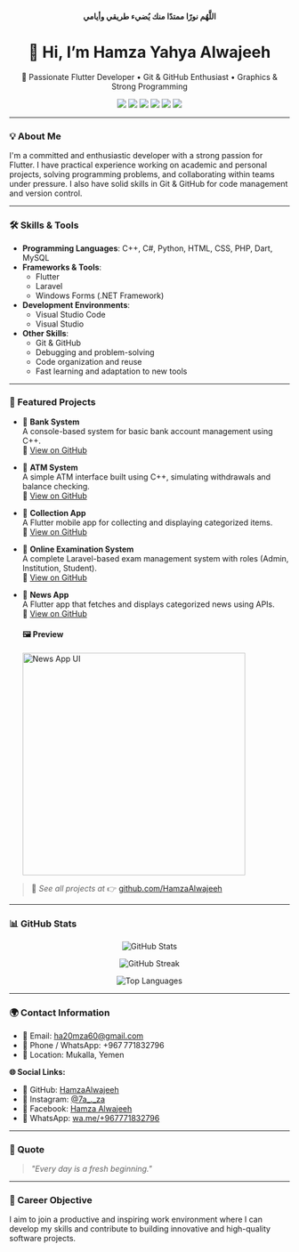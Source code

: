 
<p align="center"><strong>اللَّهُم نورًا ممتدًا منك يُضيء طريقي وأيامي</strong></p>

<h1 align="center">👋 Hi, I’m Hamza Yahya Alwajeeh</h1>
<p align="center">🎯 Passionate Flutter Developer • Git & GitHub Enthusiast • Graphics & Strong Programming</p>

<p align="center">
  <img src="https://img.shields.io/github/followers/HamzaAlwajeeh?label=GitHub%20Followers&style=social" />
  <img src="https://img.shields.io/github/stars/HamzaAlwajeeh?label=GitHub%20Stars&style=social" />
  <img src="https://img.shields.io/badge/Code-Flutter-blue.svg" />
  <img src="https://img.shields.io/badge/Code-Laravel-red" />
  <img src="https://img.shields.io/badge/Tool-VSCode-007ACC" />
  <img src="https://img.shields.io/badge/Made%20with-Love-ff69b4.svg" />
</p>

---

### 💡 About Me
I'm a committed and enthusiastic developer with a strong passion for Flutter. I have practical experience working on academic and personal projects, solving programming problems, and collaborating within teams under pressure. I also have solid skills in Git & GitHub for code management and version control.

---

### 🛠️ Skills & Tools
- **Programming Languages**: C++, C#, Python, HTML, CSS, PHP, Dart, MySQL  
- **Frameworks & Tools**:  
  - Flutter  
  - Laravel  
  - Windows Forms (.NET Framework)  
- **Development Environments**:  
  - Visual Studio Code  
  - Visual Studio  
- **Other Skills**:  
  - Git & GitHub  
  - Debugging and problem-solving  
  - Code organization and reuse  
  - Fast learning and adaptation to new tools

---

### 🚀 Featured Projects

- 🔹 **Bank System**  
  A console-based system for basic bank account management using C++.  
  🔗 [View on GitHub](https://github.com/HamzaAlwajeeh/Bank-System)

- 🔹 **ATM System**  
  A simple ATM interface built using C++, simulating withdrawals and balance checking.  
  🔗 [View on GitHub](https://github.com/HamzaAlwajeeh/ATM-System)

- 🔹 **Collection App**  
  A Flutter mobile app for collecting and displaying categorized items.  
  🔗 [View on GitHub](https://github.com/HamzaAlwajeeh/Collection-app)

- 🔹 **Online Examination System**  
  A complete Laravel-based exam management system with roles (Admin, Institution, Student).  
  🔗 [View on GitHub](https://github.com/HamzaAlwajeeh/Online_Examination_System)

- 🔹 **News App**  
  A Flutter app that fetches and displays categorized news using APIs.  
  🔗 [View on GitHub](https://github.com/HamzaAlwajeeh/News-App)

  #### 🖼️ Preview  
  <img src="https://raw.githubusercontent.com/HamzaAlwajeeh/HamzaAlwajeeh/main/assets/news_app_preview.jpg" alt="News App UI" width="400"/>

> 🔎 _See all projects at_ 👉 [github.com/HamzaAlwajeeh](https://github.com/HamzaAlwajeeh)

---

### 📊 GitHub Stats

<p align="center">
  <img src="https://github-readme-stats.vercel.app/api?username=HamzaAlwajeeh&show_icons=true&theme=tokyonight" alt="GitHub Stats" />
</p>

<p align="center">
  <img src="https://github-readme-streak-stats.herokuapp.com/?user=HamzaAlwajeeh&theme=tokyonight" alt="GitHub Streak" />
</p>

<p align="center">
  <img src="https://github-readme-stats.vercel.app/api/top-langs/?username=HamzaAlwajeeh&layout=compact&theme=tokyonight" alt="Top Languages" />
</p>

---

### 🌍 Contact Information
- 📧 Email: ha20mza60@gmail.com  
- 📱 Phone / WhatsApp: +967 771832796  
- 📍 Location: Mukalla, Yemen  

**🌐 Social Links:**
- 🔗 GitHub: [HamzaAlwajeeh](https://github.com/HamzaAlwajeeh/HamzaAlwajeeh)  
- 📸 Instagram: [@7a_._za](https://www.instagram.com/7a_._za?igsh=MWpwdHJ2YTBldXk3)  
- 📘 Facebook: [Hamza Alwajeeh](https://www.facebook.com/hamza.alwajeeh?mibextid=ZbWKwL)  
- 💬 WhatsApp: [wa.me/+967771832796](https://wa.me/+967771832796)

---

### 🧠 Quote
> _"Every day is a fresh beginning."_

---

### 🎯 Career Objective
I aim to join a productive and inspiring work environment where I can develop my skills and contribute to building innovative and high-quality software projects.
